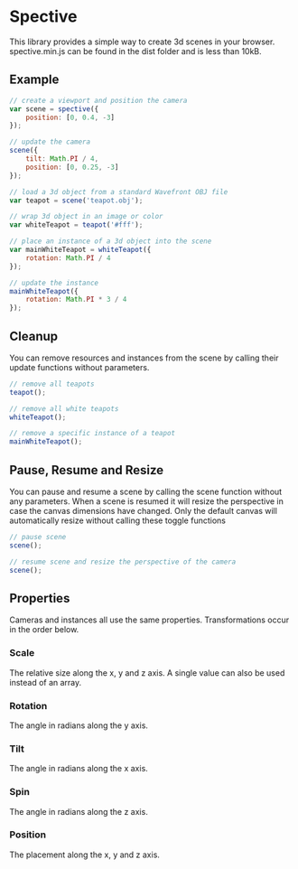 # Spective
This library provides a simple way to create 3d scenes in your browser. spective.min.js can be found in the dist folder and is less than 10kB.

## Example
```js
// create a viewport and position the camera
var scene = spective({
	position: [0, 0.4, -3]
});

// update the camera
scene({
	tilt: Math.PI / 4,
	position: [0, 0.25, -3]
});

// load a 3d object from a standard Wavefront OBJ file
var teapot = scene('teapot.obj');

// wrap 3d object in an image or color
var whiteTeapot = teapot('#fff');

// place an instance of a 3d object into the scene
var mainWhiteTeapot = whiteTeapot({
	rotation: Math.PI / 4
});

// update the instance
mainWhiteTeapot({
	rotation: Math.PI * 3 / 4
});
```

## Cleanup
You can remove resources and instances from the scene by calling their update functions without parameters.
```js
// remove all teapots
teapot();

// remove all white teapots
whiteTeapot();

// remove a specific instance of a teapot
mainWhiteTeapot();
```

## Pause, Resume and Resize
You can pause and resume a scene by calling the scene function without any parameters. When a scene is resumed it will resize the perspective in case the canvas dimensions have changed. Only the default canvas will automatically resize without calling these toggle functions
```js
// pause scene
scene();

// resume scene and resize the perspective of the camera
scene();
```

## Properties
Cameras and instances all use the same properties. Transformations occur in the order below.

### Scale
The relative size along the x, y and z axis. A single value can also be used instead of an array.

### Rotation
The angle in radians along the y axis.

### Tilt
The angle in radians along the x axis.

### Spin
The angle in radians along the z axis.

### Position
The placement along the x, y and z axis.

